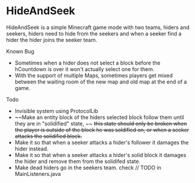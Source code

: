 # HideAndSeek
HideAndSeek is a simple Minecraft game mode with two teams, hiders and seekers, hiders need to hide from the seekers and when a seeker find a hider the hider joins the seeker team.

Known Bug
- Sometimes when a hider does not select a block before the hCountdown is over it won't actually select one for them.
- With the support of multiple Maps, sometimes players get mixed between the waiting room of the new map and old map at the end of a game.

Todo
- Invisible system using ProtocolLib
- ~~Make an entity block of the hiders selected block follow them until they are in "solidified" state, ~~
  ~~this state should only be broken when the player is outside of the block he was soldified on, or when a seeker attacks the solidified block.~~
- Make it so that when a seeker attacks a hider's follower it damages the hider instead.
- Make it so that when a seeker attacks a hider's solid block it damages the hider and remove them from the solidifed state.
- Make dead hiders go in the seekers team. check // TODO in MainListeners.java
